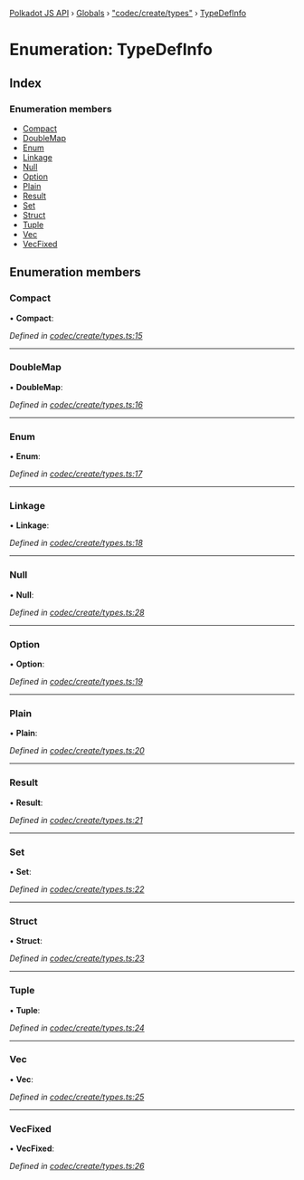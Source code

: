 [Polkadot JS API](../README.md) › [Globals](../globals.md) › ["codec/create/types"](../modules/_codec_create_types_.md) › [TypeDefInfo](_codec_create_types_.typedefinfo.md)

# Enumeration: TypeDefInfo

## Index

### Enumeration members

* [Compact](_codec_create_types_.typedefinfo.md#compact)
* [DoubleMap](_codec_create_types_.typedefinfo.md#doublemap)
* [Enum](_codec_create_types_.typedefinfo.md#enum)
* [Linkage](_codec_create_types_.typedefinfo.md#linkage)
* [Null](_codec_create_types_.typedefinfo.md#null)
* [Option](_codec_create_types_.typedefinfo.md#option)
* [Plain](_codec_create_types_.typedefinfo.md#plain)
* [Result](_codec_create_types_.typedefinfo.md#result)
* [Set](_codec_create_types_.typedefinfo.md#set)
* [Struct](_codec_create_types_.typedefinfo.md#struct)
* [Tuple](_codec_create_types_.typedefinfo.md#tuple)
* [Vec](_codec_create_types_.typedefinfo.md#vec)
* [VecFixed](_codec_create_types_.typedefinfo.md#vecfixed)

## Enumeration members

###  Compact

• **Compact**:

*Defined in [codec/create/types.ts:15](https://github.com/polkadot-js/api/blob/9c09386/packages/types/src/codec/create/types.ts#L15)*

___

###  DoubleMap

• **DoubleMap**:

*Defined in [codec/create/types.ts:16](https://github.com/polkadot-js/api/blob/9c09386/packages/types/src/codec/create/types.ts#L16)*

___

###  Enum

• **Enum**:

*Defined in [codec/create/types.ts:17](https://github.com/polkadot-js/api/blob/9c09386/packages/types/src/codec/create/types.ts#L17)*

___

###  Linkage

• **Linkage**:

*Defined in [codec/create/types.ts:18](https://github.com/polkadot-js/api/blob/9c09386/packages/types/src/codec/create/types.ts#L18)*

___

###  Null

• **Null**:

*Defined in [codec/create/types.ts:28](https://github.com/polkadot-js/api/blob/9c09386/packages/types/src/codec/create/types.ts#L28)*

___

###  Option

• **Option**:

*Defined in [codec/create/types.ts:19](https://github.com/polkadot-js/api/blob/9c09386/packages/types/src/codec/create/types.ts#L19)*

___

###  Plain

• **Plain**:

*Defined in [codec/create/types.ts:20](https://github.com/polkadot-js/api/blob/9c09386/packages/types/src/codec/create/types.ts#L20)*

___

###  Result

• **Result**:

*Defined in [codec/create/types.ts:21](https://github.com/polkadot-js/api/blob/9c09386/packages/types/src/codec/create/types.ts#L21)*

___

###  Set

• **Set**:

*Defined in [codec/create/types.ts:22](https://github.com/polkadot-js/api/blob/9c09386/packages/types/src/codec/create/types.ts#L22)*

___

###  Struct

• **Struct**:

*Defined in [codec/create/types.ts:23](https://github.com/polkadot-js/api/blob/9c09386/packages/types/src/codec/create/types.ts#L23)*

___

###  Tuple

• **Tuple**:

*Defined in [codec/create/types.ts:24](https://github.com/polkadot-js/api/blob/9c09386/packages/types/src/codec/create/types.ts#L24)*

___

###  Vec

• **Vec**:

*Defined in [codec/create/types.ts:25](https://github.com/polkadot-js/api/blob/9c09386/packages/types/src/codec/create/types.ts#L25)*

___

###  VecFixed

• **VecFixed**:

*Defined in [codec/create/types.ts:26](https://github.com/polkadot-js/api/blob/9c09386/packages/types/src/codec/create/types.ts#L26)*
